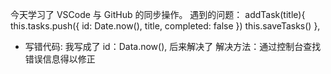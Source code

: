 今天学习了 VSCode 与 GitHub 的同步操作。
遇到的问题：
addTask(title){
            this.tasks.push({
                id: Date.now(),
                title,
                completed: false
            })
            this.saveTasks()
        },
- 写错代码: 我写成了 id：Data.now(),
后来解决了
解决方法：通过控制台查找错误信息得以修正

